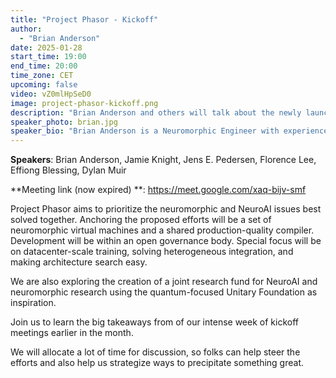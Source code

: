 ```yaml
---
title: "Project Phasor - Kickoff"
author: 
  - "Brian Anderson"
date: 2025-01-28
start_time: 19:00
end_time: 20:00
time_zone: CET
upcoming: false
video: vZ0mlHpSeD0
image: project-phasor-kickoff.png
description: "Brian Anderson and others will talk about the newly launched Project Phasor that aims to organize efforts towards neuromorphic and NeuroAI virtualization and compilation."
speaker_photo: brian.jpg
speaker_bio: "Brian Anderson is a Neuromorphic Engineer with experience from industry heavy-hitters such as ML Commons, Intel Labs, Google, and NVIDIA. He has pioneered neuromorphic engineering methods and championed neuromorphic technologies in the industry and academia alike. A position he is well suited for, given his degrees in Electrical Engineering and Computer Science from MIT."
---
```


**Speakers**: Brian Anderson, Jamie Knight, Jens E. Pedersen, Florence Lee, Effiong Blessing, Dylan Muir

**Meeting link (now expired) **: https://meet.google.com/xaq-bijv-smf 

Project Phasor aims to prioritize the neuromorphic and NeuroAI issues best solved together. Anchoring the proposed efforts will be a set of neuromorphic virtual machines and a shared production-quality compiler. Development will be within an open governance body. Special focus will be on datacenter-scale training, solving heterogeneous integration, and making architecture search easy.

We are also exploring the creation of a joint research fund for NeuroAI and neuromorphic research using the quantum-focused Unitary Foundation as inspiration.

Join us to learn the big takeaways from of our intense week of kickoff meetings earlier in the month.

We will allocate a lot of time for discussion, so folks can help steer the efforts and also help us strategize ways to precipitate something great.
